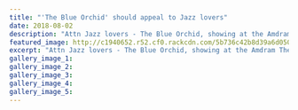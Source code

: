 ```yaml
---
title: "'The Blue Orchid' should appeal to Jazz lovers"
date: 2018-08-02
description: "Attn Jazz lovers - The Blue Orchid, showing at the Amdram Theatre, should appeal to you..."
featured_image: http://c1940652.r52.cf0.rackcdn.com/5b736c42b8d39a6d05000a90/The-Blue-Orchid-RCP-9-Aug.gif
excerpt: "Attn Jazz lovers - The Blue Orchid, showing at the Amdram Theatre, should appeal to you."
gallery_image_1: 
gallery_image_2: 
gallery_image_3: 
gallery_image_4: 
gallery_image_5: 
---
```

